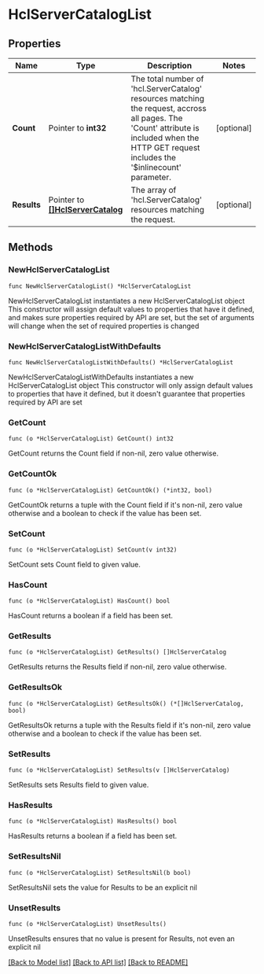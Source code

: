 # HclServerCatalogList

## Properties

Name | Type | Description | Notes
------------ | ------------- | ------------- | -------------
**Count** | Pointer to **int32** | The total number of &#39;hcl.ServerCatalog&#39; resources matching the request, accross all pages. The &#39;Count&#39; attribute is included when the HTTP GET request includes the &#39;$inlinecount&#39; parameter. | [optional] 
**Results** | Pointer to [**[]HclServerCatalog**](HclServerCatalog.md) | The array of &#39;hcl.ServerCatalog&#39; resources matching the request. | [optional] 

## Methods

### NewHclServerCatalogList

`func NewHclServerCatalogList() *HclServerCatalogList`

NewHclServerCatalogList instantiates a new HclServerCatalogList object
This constructor will assign default values to properties that have it defined,
and makes sure properties required by API are set, but the set of arguments
will change when the set of required properties is changed

### NewHclServerCatalogListWithDefaults

`func NewHclServerCatalogListWithDefaults() *HclServerCatalogList`

NewHclServerCatalogListWithDefaults instantiates a new HclServerCatalogList object
This constructor will only assign default values to properties that have it defined,
but it doesn't guarantee that properties required by API are set

### GetCount

`func (o *HclServerCatalogList) GetCount() int32`

GetCount returns the Count field if non-nil, zero value otherwise.

### GetCountOk

`func (o *HclServerCatalogList) GetCountOk() (*int32, bool)`

GetCountOk returns a tuple with the Count field if it's non-nil, zero value otherwise
and a boolean to check if the value has been set.

### SetCount

`func (o *HclServerCatalogList) SetCount(v int32)`

SetCount sets Count field to given value.

### HasCount

`func (o *HclServerCatalogList) HasCount() bool`

HasCount returns a boolean if a field has been set.

### GetResults

`func (o *HclServerCatalogList) GetResults() []HclServerCatalog`

GetResults returns the Results field if non-nil, zero value otherwise.

### GetResultsOk

`func (o *HclServerCatalogList) GetResultsOk() (*[]HclServerCatalog, bool)`

GetResultsOk returns a tuple with the Results field if it's non-nil, zero value otherwise
and a boolean to check if the value has been set.

### SetResults

`func (o *HclServerCatalogList) SetResults(v []HclServerCatalog)`

SetResults sets Results field to given value.

### HasResults

`func (o *HclServerCatalogList) HasResults() bool`

HasResults returns a boolean if a field has been set.

### SetResultsNil

`func (o *HclServerCatalogList) SetResultsNil(b bool)`

 SetResultsNil sets the value for Results to be an explicit nil

### UnsetResults
`func (o *HclServerCatalogList) UnsetResults()`

UnsetResults ensures that no value is present for Results, not even an explicit nil

[[Back to Model list]](../README.md#documentation-for-models) [[Back to API list]](../README.md#documentation-for-api-endpoints) [[Back to README]](../README.md)


